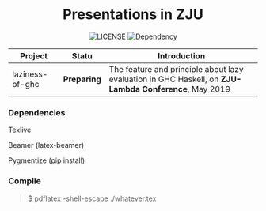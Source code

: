 <div align="center">
<h1>Presentations in ZJU</h1>
<p>
      <a href="https://github.com/sakamitz/latex-presentations/blob/master/LICENSE"><img src="https://img.shields.io/badge/license-CC--BY--SA-brightgreen.svg" alt="LICENSE"></a>
      <a href="https://www.overleaf.com/learn/latex/Beamer"><img src="https://img.shields.io/badge/package-beamer-informational.svg" alt="Dependency"></a>
</p>
</div>

| Project         | Statu            | Introduction                                                 |
| --------------- | ---------------- | ------------------------------------------------------------ |
| laziness-of-ghc | **Preparing** | The feature and principle about lazy evaluation in GHC Haskell, on **ZJU-Lambda Conference**, May 2019 |

### Dependencies

Texlive

Beamer (latex-beamer)

Pygmentize (pip install)

### Compile
> $ pdflatex -shell-escape ./whatever.tex
